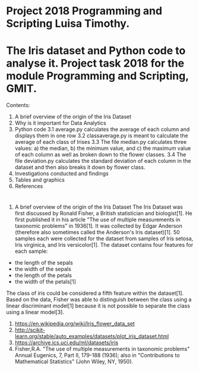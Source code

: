 # Project 2018 Programming and Scripting Luisa Timothy.
# The Iris dataset and Python code to analyse it. Project task 2018 for the module Programming and Scripting, GMIT.
Contents:
1. A brief overview of the origin of the Iris Dataset
2. Why is it important for Data Analytics
3. Python code
  3.1 average.py calculates the average of each column and displays them in one row
  3.2 classaverage.py is meant to calculate the average of each class of Irises
  3.3 The file median.py calculates three values: a) the median, b) the minimum value, and c) the maximum value of each column as well as broken down to the flower classes.
  3.4 The file deviation.py calculates the standard deviation of each column in the dataset and then also breaks it down by flower class.
4. Investigations conducted and findings
5. Tables and graphics
6. References
#
1. A brief overview of the origin of the Iris Dataset
The Iris Dataset was first discussed by Ronald Fisher, a British statistician and biologist[1]. He first published it in his article "The use of multiple measurements in taxonomic problems" in 1936[1]. It was collected by Edgar Anderson (therefore also sometimes called the Anderson's Iris dataset)[1]. 50 samples each were collected for the dataset from samples of Iris setosa, Iris virginica, and Iris versicolor[1].
The dataset contains four features for each sample:
- the length of the sepals
- the width of the sepals
- the length of the petals
- the width of the petals[1]

The class of iris could be considered a fifth feature within the dataset[1].
Based on the data, Fisher was able to distinguish between the class using a linear discriminant model[1] because it is not possible to separate the class  using a linear model[3].


1. https://en.wikipedia.org/wiki/Iris_flower_data_set
2. http://scikit-learn.org/stable/auto_examples/datasets/plot_iris_dataset.html
3. https://archive.ics.uci.edu/ml/datasets/iris
4. Fisher,R.A. "The use of multiple measurements in taxonomic problems" Annual Eugenics, 7, Part II, 179-188 (1936); also in "Contributions to Mathematical Statistics" (John Wiley, NY, 1950). 
